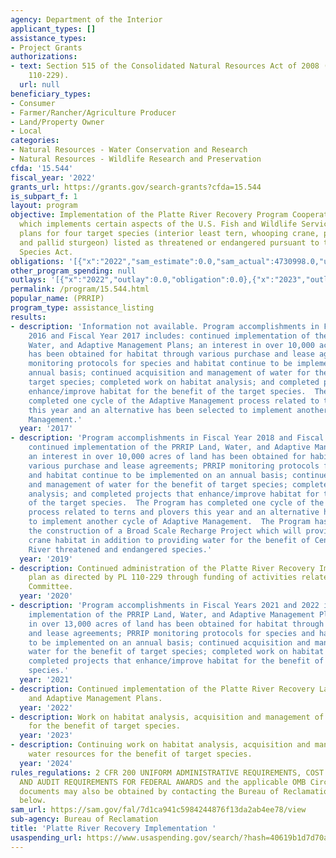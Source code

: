 ```yaml
---
agency: Department of the Interior
applicant_types: []
assistance_types:
- Project Grants
authorizations:
- text: Section 515 of the Consolidated Natural Resources Act of 2008 (Public Law
    110-229).
  url: null
beneficiary_types:
- Consumer
- Farmer/Rancher/Agriculture Producer
- Land/Property Owner
- Local
categories:
- Natural Resources - Water Conservation and Research
- Natural Resources - Wildlife Research and Preservation
cfda: '15.544'
fiscal_year: '2022'
grants_url: https://grants.gov/search-grants?cfda=15.544
is_subpart_f: 1
layout: program
objective: Implementation of the Platte River Recovery Program Cooperative Agreement
  which implements certain aspects of the U.S. Fish and Wildlife Service’s recovery
  plans for four target species (interior least tern, whooping crane, piping plover
  and pallid sturgeon) listed as threatened or endangered pursuant to the Endangered
  Species Act.
obligations: '[{"x":"2022","sam_estimate":0.0,"sam_actual":4730998.0,"usa_spending_actual":4730938.0},{"x":"2023","sam_estimate":0.0,"sam_actual":3082987.0,"usa_spending_actual":3082987.65},{"x":"2024","sam_estimate":3000000.0,"sam_actual":0.0,"usa_spending_actual":2855667.09}]'
other_program_spending: null
outlays: '[{"x":"2022","outlay":0.0,"obligation":0.0},{"x":"2023","outlay":0.0,"obligation":0.0},{"x":"2024","outlay":0.0,"obligation":2855667.09}]'
permalink: /program/15.544.html
popular_name: (PRRIP)
program_type: assistance_listing
results:
- description: 'Information not available. Program accomplishments in Fiscal Year
    2016 and Fiscal Year 2017 includes: continued implementation of the PRRIP Land,
    Water, and Adaptive Management Plans; an interest in over 10,000 acres of land
    has been obtained for habitat through various purchase and lease agreements; PRRIP
    monitoring protocols for species and habitat continue to be implemented on an
    annual basis; continued acquisition and management of water for the benefit of
    target species; completed work on habitat analysis; and completed projects that
    enhance/improve habitat for the benefit of the target species.  The Program has
    completed one cycle of the Adaptive Management process related to terns and plovers
    this year and an alternative has been selected to implement another cycle of Adaptive
    Management.'
  year: '2017'
- description: 'Program accomplishments in Fiscal Year 2018 and Fiscal Year 2019 includes:
    continued implementation of the PRRIP Land, Water, and Adaptive Management Plans;
    an interest in over 10,000 acres of land has been obtained for habitat through
    various purchase and lease agreements; PRRIP monitoring protocols for species
    and habitat continue to be implemented on an annual basis; continued acquisition
    and management of water for the benefit of target species; completed work on habitat
    analysis; and completed projects that enhance/improve habitat for the benefit
    of the target species.  The Program has completed one cycle of the Adaptive Management
    process related to terns and plovers this year and an alternative has been selected
    to implement another cycle of Adaptive Management.  The Program has also completed
    the construction of a Broad Scale Recharge Project which will provide whooping
    crane habitat in addition to providing water for the benefit of Central Platte
    River threatened and endangered species.'
  year: '2019'
- description: Continued administration of the Platte River Recovery Implementation
    plan as directed by PL 110-229 through funding of activities related to Governance
    Committee.
  year: '2020'
- description: 'Program accomplishments in Fiscal Years 2021 and 2022 includes: continued
    implementation of the PRRIP Land, Water, and Adaptive Management Plans; an interest
    in over 13,000 acres of land has been obtained for habitat through various purchase
    and lease agreements; PRRIP monitoring protocols for species and habitat continue
    to be implemented on an annual basis; continued acquisition and management of
    water for the benefit of target species; completed work on habitat analysis; and
    completed projects that enhance/improve habitat for the benefit of the target
    species.'
  year: '2021'
- description: Continued implementation of the Platte River Recovery Land, Water,
    and Adaptive Management Plans.
  year: '2022'
- description: Work on habitat analysis, acquisition and management of water resources
    for the benefit of target species.
  year: '2023'
- description: Continuing work on habitat analysis, acquisition and management of
    water resources for the benefit of target species.
  year: '2024'
rules_regulations: 2 CFR 200 UNIFORM ADMINISTRATIVE REQUIREMENTS, COST PRINCIPLES,
  AND AUDIT REQUIREMENTS FOR FEDERAL AWARDS and the applicable OMB Circulars.  These
  documents may also be obtained by contacting the Bureau of Reclamation Office listed
  below.
sam_url: https://sam.gov/fal/7d1ca941c5984244876f13da2ab4ee78/view
sub-agency: Bureau of Reclamation
title: 'Platte River Recovery Implementation '
usaspending_url: https://www.usaspending.gov/search/?hash=40619b1d7d70a8c6adbfc72eb6986259
---
```

